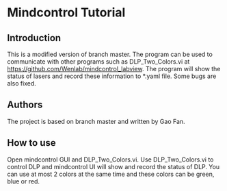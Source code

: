 Mindcontrol Tutorial
====================
Introduction
-------------------------------------------------------
This is a modified version of branch master. The program can be used to communicate with other programs such as DLP_Two_Colors.vi at https://github.com/Wenlab/mindcontrol_labview. The program will show the status of lasers and record these information to *.yaml file.
Some bugs are also fixed.

Authors
-------------------------------------------------------
The project is based on branch master and written by Gao Fan. 

How to use
-------------------------------------------------------
Open mindcontrol GUI and DLP_Two_Colors.vi. Use DLP_Two_Colors.vi to control DLP and mindcontrol UI will show and record the status of DLP. You can use at most 2 colors at the same time and these colors can be green, blue or red.
